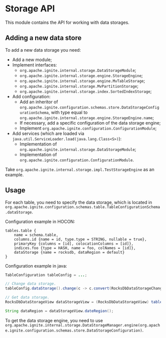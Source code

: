 # Storage API

This module contains the API for working with data storages.

## Adding a new data store

To add a new data storage you need:

* Add a new module;
* Implement interfaces:
    * `org.apache.ignite.internal.storage.DataStorageModule`;
    * `org.apache.ignite.internal.storage.engine.StorageEngine`;
    * `org.apache.ignite.internal.storage.engine.MvTableStorage`;
    * `org.apache.ignite.internal.storage.MvPartitionStorage`;
    * `org.apache.ignite.internal.storage.index.SortedIndexStorage`;
* Add configuration:
    * Add an inheritor of `org.apache.ignite.configuration.schemas.store.DataStorageConfigurationSchema`, with type equal
      to `org.apache.ignite.internal.storage.engine.StorageEngine.name`;
    * If necessary, add a specific configuration of the data storage engine;
    * Implement `org.apache.ignite.configuration.ConfigurationModule`;
* Add services (which are loaded via `java.util.ServiceLoader.load(java.lang.Class<S>)`):
    * Implementation of `org.apache.ignite.internal.storage.DataStorageModule`;
    * Implementation of `org.apache.ignite.configuration.ConfigurationModule`.

Take `org.apache.ignite.internal.storage.impl.TestStorageEngine` as an example.

## Usage

For each table, you need to specify the data storage, which is located in `org.apache.ignite.configuration.schemas.table.TableConfigurationSchema.dataStorage`.

Configuration example in HOCON:
```
tables.table {
    name = schema.table,
    columns.id {name = id, type.type = STRING, nullable = true},
    primaryKey {columns = [id], colocationColumns = [id]},
    indices.foo {type = HASH, name = foo, colNames = [id]},
    dataStorage {name = rocksdb, dataRegion = default}
}
```

Configuration example in java:
```java
TableConfiguration tableConfig = ...;

// Change data storage.
tableConfig.dataStorage().change(c -> c.convert(RocksDbDataStorageChange.class).changeDataRegion("default")).get(1, TimeUnit.SECONDS);

// Get data storage.
RocksDbDataStorageView dataStorageView = (RocksDbDataStorageView) tableConfig().dataStorage().value();

String dataRegion = dataStorageView.dateRegion();
```


To get the data storage engine, you need to use `org.apache.ignite.internal.storage.DataStorageManager.engine(org.apache.ignite.configuration.schemas.store.DataStorageConfiguration)`.
